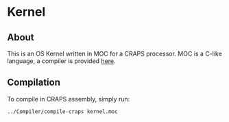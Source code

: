 # Kernel

## About
This is an OS Kernel written in MOC for a CRAPS processor. MOC is a C-like language, a compiler is provided [here](../Compiler).

## Compilation
To compile in CRAPS assembly, simply run:
```
../Compiler/compile-craps kernel.moc
```
